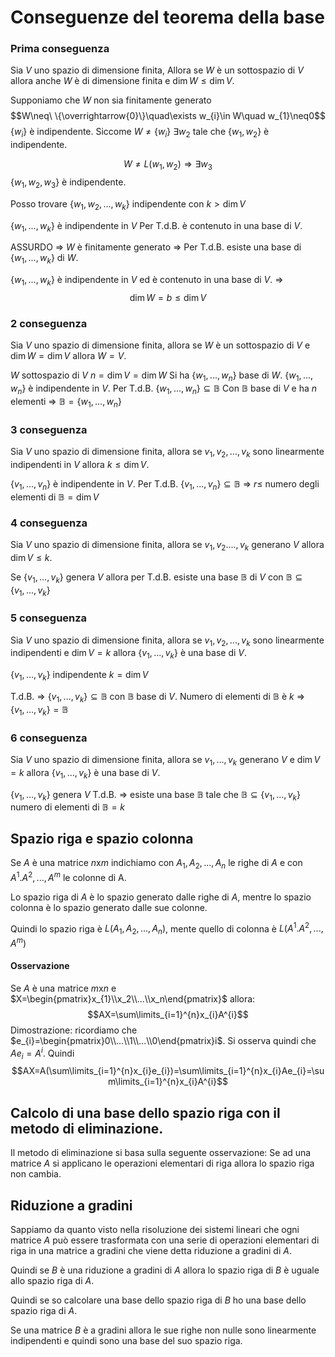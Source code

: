 # Conseguenze del teorema della base

### Prima conseguenza

Sia $V$ uno spazio di dimensione finita, Allora se $W$ è un sottospazio di $V$ allora anche $W$ è di dimensione finita e $\dim W\leq\dim V$.

Supponiamo che $W$ non sia finitamente generato
$$W\neq\ \{\overrightarrow{0}\}\quad\exists w_{i}\in W\quad w_{1}\neq0$$
$\{w_{i}\}$ è indipendente. Siccome $W\neq\{w_{i}\}$
$\exists w_{2}$ tale che $\{w_{1}, w_{2}\}$ è indipendente.

$$W\neq L(w_{1},w_{2})\Rightarrow\exists w_{3}$$
$\{w_{1},w_{2},w_{3}\}$ è indipendente.

Posso trovare $\{w_{1},w_{2}, ..., w_{k}\}$ indipendente con $k>\dim V$

$\{w_{1}, ..., w_{k}\}$ è indipendente in $V$
Per T.d.B. è contenuto in una base di $V$.

ASSURDO => $W$ è finitamente generato => Per T.d.B. esiste una base di $\{w_{1}, ..., w_{k}\}$ di $W$.

$\{w_{1}, ..., w_{k}\}$ è indipendente in $V$ ed è contenuto in una base di $V$. =>
$$\dim W=b\leq\dim V$$

### 2 conseguenza

Sia $V$ uno spazio di dimensione finita, allora se $W$ è un sottospazio di $V$ e $\dim W=\dim V$ allora $W=V$.

$W$ sottospazio di $V$
$n=\dim V=\dim W$
Si ha $\{w_{1},..., w_{n}\}$ base di $W$.
$\{w_{1}, ..., w_{n}\}$ è indipendente in $V$.
Per T.d.B. $\{w_{1},...,w_{n}\}\subseteq\mathbb{B}$
Con $\mathbb{B}$ base di $V$ e ha $n$ elementi =>
$\mathbb{B}=\{w_{1},...,w_{n}\}$

### 3 conseguenza

Sia $V$ uno spazio di dimensione finita, allora se $v_{1},v_{2},...,v_{k}$ sono linearmente indipendenti in $V$ allora $k\leq\dim V$.

$\{v_{1}, ..., v_{n}\}$ è indipendente in $V$.
Per T.d.B. $\{v_{1},...,v_{n}\}\subseteq\mathbb{B}$
=> $r\leq$ numero degli elementi di $\mathbb{B}=\dim V$

### 4 conseguenza

Sia $V$ uno spazio di dimensione finita, allora se $v_{1},v_{2}....,v_{k}$ generano $V$ allora $\dim V\leq k$.

Se $\{v_{1},..., v_{k}\}$ genera $V$ allora per T.d.B. esiste una base $\mathbb{B}$ di $V$ con $\mathbb{B}\subseteq\{v_{1},..., v_{k}\}$

### 5 conseguenza

Sia $V$ uno spazio di dimensione finita, allora se $v_{1},v_{2},...,v_{k}$ sono linearmente indipendenti e $\dim V=k$ allora $\{v_{1},..., v_{k}\}$ è una base di $V$.

$\{v_{1},..., v_{k}\}$ indipendente $k=\dim V$

T.d.B. => $\{v_{1},..., v_{k}\}\subseteq\mathbb{B}$ con $\mathbb{B}$ base di $V$.
Numero di elementi di $\mathbb{B}$ è $k$ => $\{v_{1},..., v_{k}\}=\mathbb{B}$

### 6 conseguenza

Sia $V$ uno spazio di dimensione finita, allora se $v_{1},...,v_{k}$ generano $V$ e $\dim V=k$ allora $\{v_{1},..., v_{k}\}$ è una base di $V$.

$\{v_{1},..., v_{k}\}$ genera $V$
T.d.B. => esiste una base $\mathbb{B}$ tale che $\mathbb{B}\subseteq\{v_{1},..., v_{k}\}$
numero di elementi di $\mathbb{B}=k$

## Spazio riga e  spazio colonna

Se $A$ è una matrice $n\text{x}m$ indichiamo con $A_{1}, A_{2},...,A_{n}$ le righe di $A$ e con $A^{1}.A^{2},...,A^{m}$ le colonne di A.

Lo spazio riga di $A$ è lo spazio generato dalle righe di $A$, mentre lo spazio colonna è lo spazio generato dalle sue colonne.

Quindi lo spazio riga è $L(A_{1}, A_{2},...,A_{n})$, mente quello di colonna è $L(A^{1}.A^{2},...,A^{m})$

#### Osservazione

Se $A$ è una matrice $m\text{x}n$ e $X=\begin{pmatrix}x_{1}\\x_2\\...\\x_n\end{pmatrix}$ allora: $$AX=\sum\limits_{i=1}^{n}x_{i}A^{i}$$
Dimostrazione: ricordiamo che $e_{i}=\begin{pmatrix}0\\...\\1\\...\\0\end{pmatrix}i$. Si osserva quindi che $Ae_{i}=A^{i}$. Quindi
$$AX=A(\sum\limits_{i=1}^{n}x_{i}e_{i})=\sum\limits_{i=1}^{n}x_{i}Ae_{i}=\sum\limits_{i=1}^{n}x_{i}A^{i}$$


## Calcolo di una base dello spazio riga con il metodo di eliminazione.

Il metodo di eliminazione si basa sulla seguente osservazione:
 Se ad una matrice $A$ si applicano le operazioni elementari di riga allora lo spazio riga non cambia.


## Riduzione a gradini

Sappiamo da quanto visto nella risoluzione dei sistemi lineari che ogni matrice $A$ può essere trasformata con una serie di operazioni elementari di riga in una matrice a gradini che viene detta riduzione a gradini di $A$.

Quindi se $B$ è una riduzione a gradini di $A$ allora lo spazio riga di $B$ è uguale allo spazio riga di $A$.

Quindi se so calcolare una base dello spazio riga di $B$ ho una base dello spazio riga di $A$.



Se una matrice $B$ è a gradini allora le sue righe non nulle sono linearmente indipendenti e quindi sono una base del suo spazio riga.